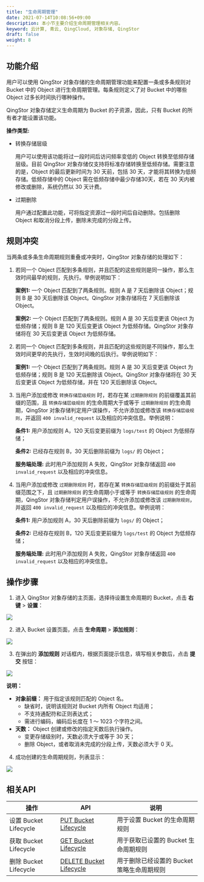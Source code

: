 ```yaml
---
title: "生命周期管理"
date: 2021-07-14T10:08:56+09:00
description: 本小节主要介绍生命周期管理相关内容。
keyword: 云计算, 青云, QingCloud, 对象存储, QingStor
draft: false
weight: 8
---
```


## 功能介绍
用户可以使用 QingStor 对象存储的生命周期管理功能来配置一条或多条规则对 Bucket 中的 Object 进行生命周期管理。每条规则定义了对 Bucket 中的哪些 Object 过多长时间执行哪种操作。

QingStor 对象存储定义生命周期为 Bucket 的子资源，因此，只有 Bucket 的所有者才能设置该功能。

**操作类型:**

- 转换存储层级

    用户可以使用该功能将过一段时间后访问频率变低的 Object 转换至低频存储层级。目前 QingStor 对象存储仅支持将标准存储转换至低频存储。需要注意的是，Object 的最后更新时间为 30 天前，包括 30 天，才能将其转换为低频存储。低频存储中的 Object 需在低频存储中最少存储30天，若在 30 天内被修改或删除，系统仍然以 30 天计费。

- 过期删除

    用户通过配置此功能，可将指定资源过一段时间后自动删除。包括删除 Object 和取消分段上传，删除未完成的分段上传。

## 规则冲突

当两条或多条生命周期规则重叠或冲突时，QingStor 对象存储的处理如下：

1. 若同一个 Object 匹配到多条规则，并且匹配的这些规则是同一操作，那么生效时间最早的规则，先执行。举例说明如下：

   **案例1:** 一个 Object 匹配到了两条规则。规则 A 是 7 天后删除该 Object；规则 B 是 30 天后删除该 Object。QingStor 对象存储将在 7 天后删除该 Object。

   **案例2:** 一个 Object 匹配到了两条规则。规则 A 是 30 天后变更该 Object 为低频存储；规则 B 是 120 天后变更该 Object 为低频存储。QingStor 对象存储将在 30 天后变更该 Object 为低频存储。
   
2. 若同一个 Object 匹配到多条规则，并且匹配的这些规则是不同操作，那么生效时间更早的先执行，生效时间晚的后执行。举例说明如下：

   **案例1:** 一个 Object 匹配到了两条规则。规则 A 是 30 天后变更该 Object 为低频存储；规则 B 是 120 天后删除该 Object。QingStor 对象存储将在 30 天后变更该 Object 为低频存储，并在 120 天后删除该 Object。
   
3. 当用户添加或修改 `转换存储层级规则` 时，若存在某 `过期删除规则` 的前缀覆盖其前缀的范围，且 `转换存储层级规则` 的生命周期大于或等于 `过期删除规则` 的生命周期，QingStor 对象存储判定用户误操作，不允许添加或修改该 `转换存储层级规则`，并返回 `400 invalid_request` 以及相应的冲突信息。举例说明：

   **条件1:** 用户添加规则 A，120 天后变更前缀为 `logs/test` 的 Object 为低频存储；

   **条件2:** 已经存在规则 B，30 天后删除前缀为 `logs/` 的 Object；

   **服务端处理:** 此时用户添加规则 A 失败，QingStor 对象存储返回 `400 invalid_request` 以及相应的冲突信息。

4. 当用户添加或修改 `过期删除规则` 时，若存在某 `转换存储层级规则` 的前缀处于其前缀范围之下，且 `过期删除规则` 的生命周期小于或等于 `转换存储层级规则` 的生命周期，QingStor 对象存储判定用户误操作，不允许添加或修改该 `过期删除规则`，并返回 `400 invalid_request` 以及相应的冲突信息。举例说明：

   **条件1:** 用户添加规则 A，30 天后删除前缀为 `logs/` 的 Object；

   **条件2:** 已经存在规则 B，120 天后变更前缀为 `logs/test` 的 Object 为低频存储；

   **服务端处理:** 此时用户添加规则 A 失败，QingStor 对象存储返回 `400 invalid_request` 以及相应的冲突信息。


## 操作步骤

1. 进入 QingStor 对象存储的主页面，选择待设置生命周期的 Bucket，点击 **右键** > **设置**：

 ![](/storage/object-storage/_images/set_bucket_lifecycle1.png)

2. 进入 Bucket 设置页面，点击 **生命周期** > **添加规则**：

 ![](/storage/object-storage/_images/set_bucket_lifecycle2.png)

3. 在弹出的 **添加规则** 对话框内，根据页面提示信息，填写相关参数后，点击 **提交** 按钮：

 ![](/storage/object-storage/_images/set_bucket_lifecycle3.png)

 **说明：**
   - **对象前缀：** 用于指定该规则匹配的 Object 名。
      - 缺省时，说明该规则对 Bucket 内所有 Object 均适用；
      - 不支持通配符和正则表达式；
      - 需进行编码，编码后长度在 1 ～ 1023 个字符之间。
   - **天数：** Object 创建或修改的指定天数后执行操作。
      - 变更存储级别时，天数必须大于或等于 30 天；
      - 删除 Object，或者取消未完成的分段上传，天数必须大于 0 天。

4. 成功创建的生命周期规则，列表显示：

 ![](/storage/object-storage/_images/set_bucket_lifecycle4.png)

## 相关API

|操作|API|说明|
|--|--|--|
|设置 Bucket Lifecycle|[PUT Bucket Lifecycle](/storage/object-storage/api/bucket/lifecycle/put_lifecycle)|用于设置 Bucket 的生命周期规则|
|获取 Bucket Lifecycle|[GET Bucket Lifecycle](/storage/object-storage/api/bucket/lifecycle/get_lifecycle)|用于获取已设置的 Bucket 生命周期规则|
|删除 Bucket Lifecycle|[DELETE Bucket Lifecycle](/storage/object-storage/api/bucket/lifecycle/delete_lifecycle)|用于删除已经设置的 Bucket 策略生命周期规则|